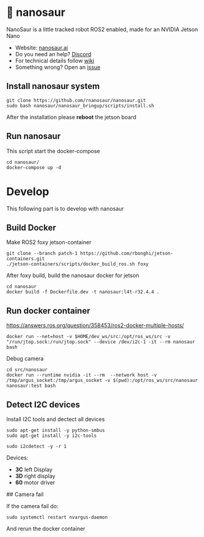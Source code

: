 # :sauropod: nanosaur

NanoSaur is a little tracked robot ROS2 enabled, made for an NVIDIA Jetson Nano

* Website: [nanosaur.ai](https://nanosaur.ai)
* Do you need an help? [Discord](https://discord.gg/NSrC52P5mw)
* For technical details follow [wiki](https://github.com/rnanosaur/nanosaur/wiki)
* Something wrong? Open an [issue](https://github.com/rnanosaur/nanosaur/issues)

## Install nanosaur system
```
git clone https://github.com/rnanosaur/nanosaur.git
sudo bash nanosaur/nanosaur_bringup/scripts/install.sh
```

After the installation please **reboot** the jetson board

## Run nanosaur

This script start the docker-compose

```
cd nanosaur/
docker-compose up -d
```

# Develop

This following part is to develop with nanosaur

##  Build Docker

Make ROS2 foxy jetson-container

```
git clone --branch patch-1 https://github.com/rbonghi/jetson-containers.git
./jetson-containers/scripts/docker_build_ros.sh foxy
```

After foxy build, build the nanosaur docker for jetson

```
cd nanosaur
docker build -f Dockerfile.dev -t nanosaur:l4t-r32.4.4 .
```

## Run docker container

https://answers.ros.org/question/358453/ros2-docker-multiple-hosts/

```
docker run --net=host -v $HOME/dev_ws/src:/opt/ros_ws/src -v "/run/jtop.sock:/run/jtop.sock" --device /dev/i2c-1 -it --rm nanosaur bash
```

Debug camera

```
cd src/nanosaur
docker run --runtime nvidia -it --rm  --network host -v /tmp/argus_socket:/tmp/argus_socket -v $(pwd):/opt/ros_ws/src/nanosaur nanosaur:test bash
```

## Detect I2C devices

Install I2C tools and dectect all devices

```
sudo apt-get install -y python-smbus
sudo apt-get install -y i2c-tools
```

```
sudo i2cdetect -y -r 1
```

Devices:
* **3C** left Display
* **3D** right display
* **60** motor driver

## Camera fail

If the camera fail do:

```
sudo systemctl restart nvargus-daemon
```

And rerun the docker container